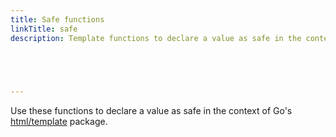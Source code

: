```yaml
---
title: Safe functions
linkTitle: safe
description: Template functions to declare a value as safe in the context of Go's html/template package.



  

---
```


Use these functions to declare a value as safe in the context of Go's [html/template] package.

[html/template]: https://pkg.go.dev/html/template
